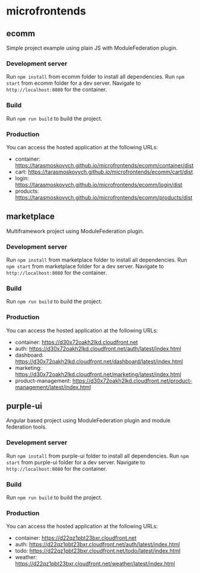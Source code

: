# microfrontends

## ecomm
Simple project example using plain JS with ModuleFederation plugin.

### Development server

Run `npm install` from ecomm folder to install all dependencies.
Run `npm start`  from ecomm folder for a dev server. Navigate to `http://localhost:8080` for the container.

### Build

Run `npm run build` to build the project.

### Production

You can access the hosted application at the following URLs:
- container: https://tarasmoskovych.github.io/microfrontends/ecomm/container/dist
- cart: https://tarasmoskovych.github.io/microfrontends/ecomm/cart/dist
- login: https://tarasmoskovych.github.io/microfrontends/ecomm/login/dist
- products: https://tarasmoskovych.github.io/microfrontends/ecomm/products/dist



## marketplace
Multiframework project using ModuleFederation plugin.

### Development server

Run `npm install` from marketplace folder to install all dependencies.
Run `npm start`  from marketplace folder for a dev server. Navigate to `http://localhost:8080` for the container.

### Build

Run `npm run build` to build the project.

### Production

You can access the hosted application at the following URLs:
- container: https://d30x72oakh2lkd.cloudfront.net
- auth: https://d30x72oakh2lkd.cloudfront.net/auth/latest/index.html
- dashboard: https://d30x72oakh2lkd.cloudfront.net/dashboard/latest/index.html
- marketing: https://d30x72oakh2lkd.cloudfront.net/marketing/latest/index.html
- product-management: https://d30x72oakh2lkd.cloudfront.net/product-management/latest/index.html



## purple-ui
Angular based project using ModuleFederation plugin and module federation tools.

### Development server

Run `npm install` from purple-ui folder to install all dependencies.
Run `npm start`  from purple-ui folder for a dev server. Navigate to `http://localhost:8080` for the container.

### Build

Run `npm run build` to build the project.

### Production

You can access the hosted application at the following URLs:
- container: https://d22qz1pbt23bxr.cloudfront.net
- auth: https://d22qz1pbt23bxr.cloudfront.net/auth/latest/index.html
- todo: https://d22qz1pbt23bxr.cloudfront.net/todo/latest/index.html
- weather: https://d22qz1pbt23bxr.cloudfront.net/weather/latest/index.html
